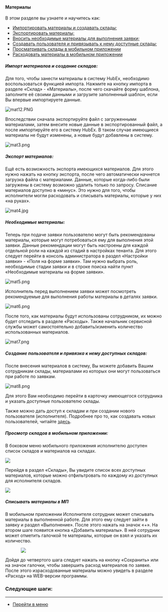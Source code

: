 #### Материалы
В этом разделе вы узнаете и научитесь как:
<html>
  <meta charset="utf-8">
  <title>Быстрый переход внутри документа</title>
 <ul>
       <li><a href="#matimp">Импортировать материалы и создавать склады;</a></li>
       <li><a href="#matexp">Экспортировать материалы;</a></li>
       <li><a href="#matacc">Вносить необходимые материалы для выполнения заявки;</a></li>
       <li><a href="#userwithmat">Создавать пользователя и привязывать к нему доступные склады;</a></li>
       <li><a href="#wima">Просматривать склады в мобильном приложении</a></li>
       <li><a href="#wimat">Расходовать материалы в мобильном приложении</a></li>

 </ul>
</html>


<h5 id="matimp">Импорт материалов и создание складов: </h5>
Для того, чтобы занести материалы в систему HubEx, необходимо воспользоваться функцией импорта. Нажмите на кнопку импорта в разделе «Склад» - «Материалы», после чего скачайте форму шаблона, заполните её своими данными и загрузите заполненный шаблон, если Вы впервые импортируете данные. 

![mat12.PNG](/attachments/images/FAQ/USER/Materials/mat12.PNG)

Впоследствии сначала экспортируйте файл с загруженными материалами, затем внесите новые данные в экспортированный файл, а после импортируйте его в систему HubEx. В таком случае имеющиеся материалы не будут изменены, а новые будут добавлены в систему.

![mat3.png](/attachments/images/FAQ/USER/Materials/mat3.png)


<h5 id="matexp">Экспорт материалов: </h5>
Ещё есть возможность экспорта имеющихся материалов. Для этого нужно нажать на кнопку экспорта, после чего автоматически начнется загрузка файла с материалами. Данные, которые когда-либо были загружены в систему возможно удалить только по запросу. Списание материалов доступно в «минус». Это нужно для того, чтобы исполнители могли расходовать и списывать материалы, которые у них «на руках».

![mat4.jpg](/attachments/images/FAQ/USER/Materials/mat4.jpg)


<h5 id="matacc">Необходимые материалы: </h5>
Теперь при подаче заявки пользователю могут быть рекомендованы материалы, которые могут потребоваться ему для выполнения этой заявки. Данные рекомендации могут быть настроены для каждой отдельной роли на каждой из стадий в настройках тенанта. Для этого следует перейти в консоль администратора в раздел «Настройки заявки» - «Поля на форме заявки». Там нужно выбрать роль, необходимые стадии заявки и в строке поиска найти пункт «Необходимые материалы на форме заявки».

![mat5.png](/attachments/images/FAQ/USER/Materials/mat5.png)

Исполнитель перед выполнением заявки может посмотреть рекомендуемые для выполнения работы материалы в деталях заявки.

![mat6.png](/attachments/images/FAQ/USER/Materials/mat6.png)

После того, как материалы будут использованы сотрудником, их можно будет отследить в разделе «Расходы». Также начальник сервисной службы может самостоятельно добавить/изменить количество использованных материалов.

![mat7.png](/attachments/images/FAQ/USER/Materials/mat7.png)

<h5 id="userwithmat">Создание пользователя и привязка к нему доступных складов: </h5>
После внесения материалов в систему, Вы можете добавить Вашим сотрудникам склады, материалами из которых они могут пользоваться при работе по заявкам.

![mat8.png](/attachments/images/FAQ/USER/Materials/mat8.jpg)

Для этого Вам необходимо перейти в карточку имеющегося сотрудника и указать доступные пользователю склады.

Также можно дать доступ к складам и при создании нового пользователя (исполнителя). Подробнее про то, как создавать новых пользователей, читайте [здесь](https://wiki.hubex.ru/docs/FAQ/RU/user/CreatingUser.html).

<h5 id="wima">Просмотр складов в мобильном приложении: </h5>

В боковом меню мобильного приложения исполнителю доступен список складов и материалов на складах.

<div>
  <img  style="margin: 0 auto; display: block; max-width: 100%;" src="/attachments/images/FAQ/USER/Materials/mat10.jpg" />
</div>

Перейдя в раздел «Склады», Вы увидите список всех доступных материалов, которые можно отфильтровать по каждому из доступных для исполнителя складов.

<div>
  <img  style="margin: 0 auto; display: block; max-width: 100%;" src="/attachments/images/FAQ/USER/Materials/mat11.jpg" />
</div>

<h5 id="wima">Списывать материалы в МП </h5>

В мобильном приложении Исполнителя сотрудник может списывать материалы в выполненной работе. Для этого ему следует зайти в заявку и раздел «Выполнение». После этого нажать на значок «+». На втором шаге появится кнопка «Добавить материалы». В ней сотрудник может отметить галочкой те материалы, которые он взял и указать их количество. 

<div>
  <img  style="margin: 0 auto; display: block; max-width: 80%;" src="/attachments/images/FAQ/USER/Materials/mat13.jpg" />
</div>

Дойдя до четвертого шага следует нажать на кнопку «Сохранить» или на значок галочки, чтобы завершить расход материалов по заявке. После этого израсходованные материалы можно увидеть в разделе «Расход» на WEB-версии программы.

### Следующие шаги:


___
- [Перейти в меню](http://wiki.hubex.ru)
